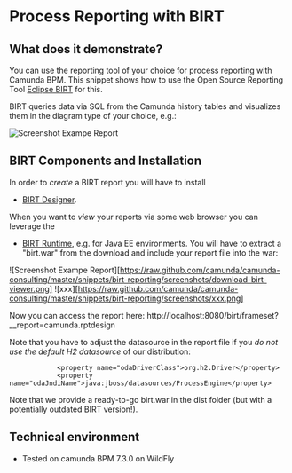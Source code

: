 # Process Reporting with BIRT

	
## What does it demonstrate?

You can use the reporting tool of your choice for process reporting with Camunda BPM. This snippet shows how to use the Open Source Reporting Tool [Eclipse BIRT](http://www.eclipse.org/birt/phoenix/) for this.

BIRT queries data via SQL from the Camunda history tables and visualizes them in the diagram type of your choice, e.g.: 

![Screenshot Exampe Report][1]

[1]: https://raw.github.com/camunda/camunda-consulting/master/snippets/birt-reporting/screenshots/example1.png

## BIRT Components and Installation

In order to *create* a BIRT report you will have to install

 * [BIRT Designer](http://www.eclipse.org/birt/phoenix/build/). 

When you want to *view* your reports via some web browser you can leverage the

 * [BIRT Runtime](http://www.eclipse.org/birt/phoenix/build/#j2ee), e.g. for Java EE environments. You will have to extract a "birt.war" from the download and include your report file into the war:

![Screenshot Exampe Report][https://raw.github.com/camunda/camunda-consulting/master/snippets/birt-reporting/screenshots/download-birt-viewer.png]
![xxx][https://raw.github.com/camunda/camunda-consulting/master/snippets/birt-reporting/screenshots/xxx.png]

Now you can access the report here: http://localhost:8080/birt/frameset?__report=camunda.rptdesign

Note that you have to adjust the datasource in the report file if you *do not use the default H2 datasource* of our distribution:

```
            <property name="odaDriverClass">org.h2.Driver</property>
            <property name="odaJndiName">java:jboss/datasources/ProcessEngine</property>
```

Note that we provide a ready-to-go birt.war in the dist folder (but with a potentially outdated BIRT version!).



## Technical environment
- Tested on camunda BPM 7.3.0 on WildFly

